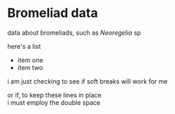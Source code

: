 # Bromeliad data

data about bromeliads, such as _Neoregelia_ sp

here's a list

* item one
* item two

i am just checking to see
if soft breaks will work for me

or if, to keep these lines in place  
i must employ the double space  
